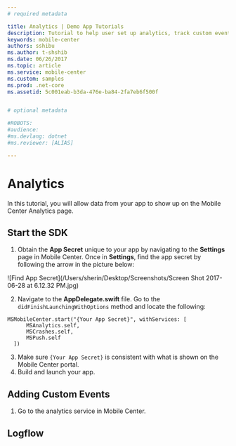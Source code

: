```yaml
---
# required metadata

title: Analytics | Demo App Tutorials
description: Tutorial to help user set up analytics, track custom events and check logflow.
keywords: mobile-center
authors: sshibu
ms.author: t-shshib
ms.date: 06/26/2017
ms.topic: article
ms.service: mobile-center
ms.custom: samples
ms.prod: .net-core
ms.assetid: 5c001eab-b3da-476e-ba84-2fa7eb6f500f


# optional metadata

#ROBOTS:
#audience:
#ms.devlang: dotnet
#ms.reviewer: [ALIAS]

---
```



# Analytics

In this tutorial, you will allow data from your app to show up on the Mobile Center Analytics page.

## Start the SDK
1. Obtain the **App Secret** unique to your app by navigating to the **Settings** page in Mobile Center. Once in **Settings**, find the app secret by following the arrow in the picture below:

  ![Find App Secret](/Users/sherin/Desktop/Screenshots/Screen Shot 2017-06-28 at 6.12.32 PM.jpg)

2. Navigate to the **AppDelegate.swift** file. Go to the `didFinishLaunchingWithOptions` method and locate the following:
```
MSMobileCenter.start("{Your App Secret}", withServices: [
      MSAnalytics.self,
      MSCrashes.self,
      MSPush.self
  ])
```
3. Make sure ``{Your App Secret}`` is consistent with what is shown on the Mobile Center portal.
4. Build and launch your app.

## Adding Custom Events
1. Go to the analytics service in Mobile Center.

## Logflow
